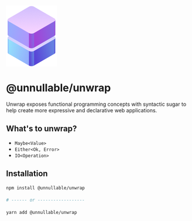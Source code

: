 ![Unwrap](./docs/public/unwrap.png)

# @unnullable/unwrap

Unwrap exposes functional programming concepts with syntactic sugar to help create more expressive and declarative web applications.

## What's to unwrap?
- `Maybe<Value>`
- `Either<Ok, Error>`
- `IO<Operation>`

## Installation
```sh
npm install @unnullable/unwrap

# ------ or ------------------

yarn add @unnullable/unwrap
```
